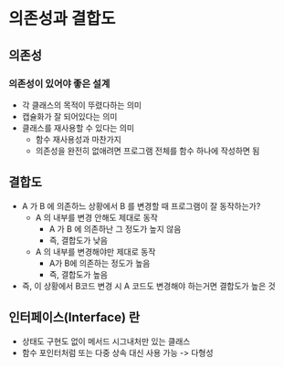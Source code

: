 # 의존성과 결합도

## 의존성

### 의존성이 있어야 좋은 설계

* 각 클래스의 목적이 뚜렸다하는 의미
* 캡슐화가 잘 되어있다는 의미
* 클래스를 재사용할 수 있다는 의미
  * 함수 재사용성과 마찬가지
  * 의존성을 완전히 없애려면 프로그램 전체를 함수 하나에 작성하면 됨

## 결합도

* A 가 B 에 의존하느 상황에서 B 를 변경할 때 프로그램이 잘 동작하는가?
  * A 의 내부를 변경 안해도 제대로 동작
    * A 가 B 에 의존하난 그 정도가 높지 않음
    * 즉, 결합도가 낮음
  * A 의 내부를 변경해야만 제대로 동작
    * A가 B에 의존하는 정도가 높음
    * 즉,  결합도가 높음
* 즉, 이 상황에서 B코드 변경 시 A 코드도 변경해야 하는거면 결합도가 높은 것

## 인터페이스(Interface) 란

* 상태도 구현도 없이 메서드 시그내처만 있는 클래스
* 함수 포인터처럼 또는 다중 상속 대신 사용 가능 -> 다형성
